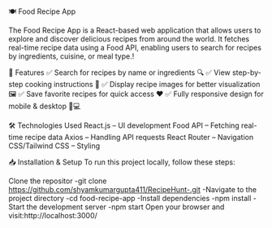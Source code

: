 🍽️ Food Recipe App

The Food Recipe App is a React-based web application that allows users to explore and discover delicious recipes from around the world. It fetches real-time recipe data using a Food API, enabling users to search for recipes by ingredients, cuisine, or meal type.!


📌 Features
✅ Search for recipes by name or ingredients 🔍
✅ View step-by-step cooking instructions 📖
✅ Display recipe images for better visualization 🖼️
✅ Save favorite recipes for quick access ❤️
✅ Fully responsive design for mobile & desktop 📱💻


🛠️ Technologies Used
React.js – UI development
Food API – Fetching real-time recipe data
Axios – Handling API requests
React Router – Navigation
CSS/Tailwind CSS – Styling



📥 Installation & Setup
To run this project locally, follow these steps:

Clone the repositor
-git clone https://github.com/shyamkumargupta411/RecipeHunt-.git
-Navigate to the project directory
-cd food-recipe-app
-Install dependencies
-npm install
-Start the development server
-npm start
Open your browser and visit:http://localhost:3000/
